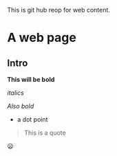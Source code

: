 
This is git hub reop for web content.



# A web page

## Intro

**This will be bold**

*italics*

_Also bold_

* a dot point

> This is a quote

:frowning:
